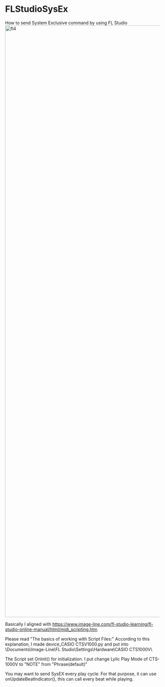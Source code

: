 # FLStudioSysEx
How to send System Exclusive command by using FL Studio
<img width="1920" alt="fl4" src="https://user-images.githubusercontent.com/4214168/158175316-37ef37cb-4ae0-4d72-8f8e-d6c6127bf046.png">

Basically I aligned with https://www.image-line.com/fl-studio-learning/fl-studio-online-manual/html/midi_scripting.htm

Please read "The basics of working with Script Files:"
According to this explanation, I made device_CASIO CTSV1000.py and put into \\Documents\Image-Line\FL Studio\Settings\Hardware\CASIO CTS1000V\

The Script set OnInit() for initialization. I put change Lylic Play Mode of CTS-1000V to "NOTE" from "Phrase(default)"

You may want to send SysEX every play cycle. For that purpose, it can use onUpdateBeatIndicator(), this can call every beat while playing.
